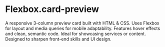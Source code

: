 # Flexbox.card-preview
A responsive 3-column preview card built with HTML &amp; CSS. Uses Flexbox for layout and media queries for mobile adaptability. Features hover effects and clean, semantic code. Ideal for showcasing services or content. Designed to sharpen front-end skills and UI design.
